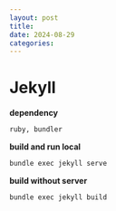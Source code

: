 ```yaml
---
layout: post
title: 
date: 2024-08-29 
categories:
---
```


# Jekyll
**dependency**


```sh
ruby, bundler
```

**build and run local**

```sh
bundle exec jekyll serve
```

**build without server**
```sh
bundle exec jekyll build
```




